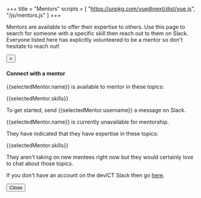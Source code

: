 +++
title = "Mentors"
scripts = [
  "https://unpkg.com/vue@next/dist/vue.js",
  "/js/mentors.js"
]
+++

Mentors are available to offer their expertise to others. Use this page to
search for someone with a specific skill then reach out to them on Slack.
Everyone listed here has explicitly volunteered to be a mentor so don't
hesitate to reach out!

<div id="mentors">
<div id="contact-mentor-modal" class="modal" tabindex="-1" role="dialog">
  <div class="modal-dialog" role="document">
    <div class="modal-content">
      <div class="modal-header">
        <button type="button" class="close" data-dismiss="modal" aria-label="Close"><span aria-hidden="true">&times;</span></button>
        <h4 class="modal-title">Connect with a mentor</h4>
      </div>
      <div class="modal-body" v-if="selectedMentor">
        <div v-if="selectedMentor.isAvailable">
          <p>{{selectedMentor.name}} is available to mentor in these topics:</p>
          <p>{{selectedMentor.skills}}</p>
          <p>To get started, send {{selectedMentor.username}} a message on <a :href="selectedMentor.slackUrl" target="_blank">Slack</a>.</p>
        </div>
        <div v-else>
          <p>{{selectedMentor.name}} is currently unavailable for mentorship.</p>
          <p>They have indicated that they have expertise in these topics:</p>
          <p>{{selectedMentor.skills}}</p>
          <p>They aren't taking on new mentees right now but they would certainly love to chat about those topics.</p>
        </div>
        <p>If you don't have an account on the devICT Slack then go 
          <a href="https://devict-slackin.herokuapp.com/" target="_blank" title="Get an invite for devICT slack">here</a>.</p>
      </div>
      <div class="modal-footer">
        <button type="button" class="btn btn-default" data-dismiss="modal">Close</button>
      </div>
    </div><!-- /.modal-content -->
  </div><!-- /.modal-dialog -->
</div><!-- /.modal -->
  <template v-if="mentors.length > 0">
    <div class="well" style="margin: 30px 0;">
        <form id="search">
          <div class="form-group">
            <input class="form-control" placeholder="Search by skill" name="query" v-model="searchQuery">
          </div>
          <div class="form-group">
            <label>
              <input type="checkbox" v-model="showOnlyAvailable"> Show only available mentors
            </label>
          </div>
        </form>
    </div>
    <template v-if="filteredMentors[0] && filteredMentors[0].length > 0">
      <div class="row">
        <div class="col-sm-6" v-for="column in filteredMentors">
          <div class="mentor panel panel-default" v-for="mentor in column">
            <div class="panel-body">
              <div class="media">
                <div class="media-left">
                  <a href="#" v-on:click="openContactDialog(mentor.username, $event)" title="Connect with them">                  
                    <img v-if="mentor.avatar" class="media-object" :src="mentor.avatar" :alt="mentor.name" style="width: 64px; height: auto;">                    
                    <div v-else style="width: 64px; height: 64px; background: #eee; position: relative; overflow: hidden;">
                      <i class="fa fa-user fa-4x fa-stack-1x" style="color: #aaa;" aria-hidden="true"></i>
                    </div>
                    <div v-if="mentor.isAvailable" class="availability">Available</div>
                    <div v-else="mentor.isAvailable" class="availability availability-taken">Taken</div>
                  </a>
                </div>
                <div class="media-body">
                  <h2 class="media-heading h4" v-on:click="openContactDialog(mentor.username, $event)" role="button">{{mentor.name}}</h2>
                  <small class="text-muted">
                    <a :href="mentor.slackUrl" title="Connect with them on Slack" target="_blank">{{mentor.username}}</a>
                  </small>
                  <div class="skills">
                    <span class="label label-default" style="display: inline-block; margin-right: 4px;" v-for="skill in mentor.skills">{{skill}}</span>
                  </div>
                </div>
              </div>
            </div>
          </div>
        </div>
      </div>
    </template>
    <template v-else>
      <div class="alert alert-info">
        Sorry, we couldn't find any mentors matching your skill criteria, try refining your search.
      </div>
    </template>
  </template>
  <template v-else>
    <div class="text-center">
      <i class="fa fa-cog fa-spin fa-5x"></i>
    </div>
  </template>
</div>
